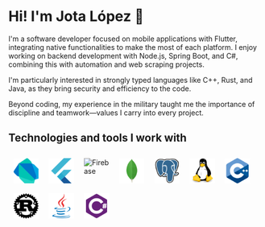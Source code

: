 # Hi! I'm Jota López 👋

I'm a software developer focused on mobile applications with Flutter, integrating native functionalities to make the most of each platform. I enjoy working on backend development with Node.js, Spring Boot, and C#, combining this with automation and web scraping projects.

I'm particularly interested in strongly typed languages like C++, Rust, and Java, as they bring security and efficiency to the code.

Beyond coding, my experience in the military taught me the importance of discipline and teamwork—values I carry into every project.

## Technologies and tools I work with

<div style="display: flex; flex-wrap: wrap;">
  <img src="https://raw.githubusercontent.com/devicons/devicon/master/icons/dart/dart-original.svg" alt="Dart" width="50" style="margin: 10px;"/>
  <img src="https://raw.githubusercontent.com/devicons/devicon/master/icons/flutter/flutter-original.svg" alt="Flutter" width="50" style="margin: 10px;"/>
  <img src="https://www.vectorlogo.zone/logos/firebase/firebase-icon.svg" alt="Firebase" width="50" style="margin: 10px;"/>
  <img src="https://raw.githubusercontent.com/devicons/devicon/master/icons/mongodb/mongodb-original.svg" alt="MongoDB" width="50" style="margin: 10px;"/>
  <img src="https://raw.githubusercontent.com/devicons/devicon/master/icons/postgresql/postgresql-original.svg" alt="PostgreSQL" width="50" style="margin: 10px;"/>
  <img src="https://raw.githubusercontent.com/devicons/devicon/master/icons/linux/linux-original.svg" alt="Linux" width="50" style="margin: 10px;"/>
  <img src="https://raw.githubusercontent.com/devicons/devicon/master/icons/cplusplus/cplusplus-original.svg" alt="C++" width="50" style="margin: 10px;"/>
  <img src="https://raw.githubusercontent.com/devicons/devicon/master/icons/rust/rust-original.svg" alt="Rust" width="50" style="margin: 10px;"/>
  <img src="https://raw.githubusercontent.com/devicons/devicon/master/icons/java/java-original.svg" alt="Java" width="50" style="margin: 10px;"/>
  <img src="https://raw.githubusercontent.com/devicons/devicon/master/icons/csharp/csharp-plain.svg" alt="C Sharp" width="50" style="margin: 10px;"/>
</div>
